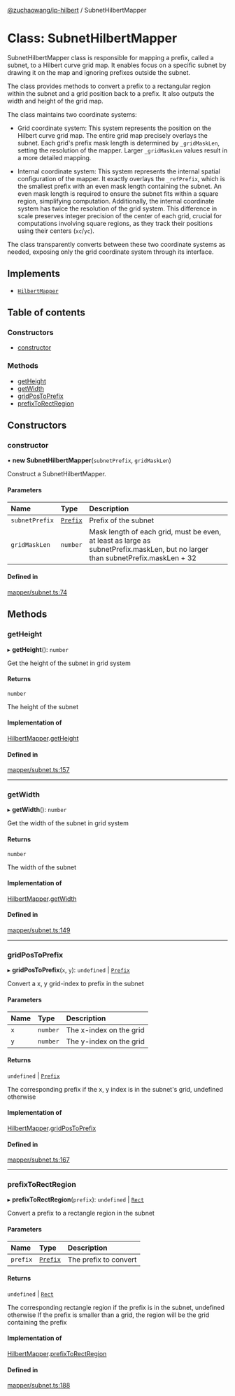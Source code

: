 [@zuchaowang/ip-hilbert](../README.md) / SubnetHilbertMapper

# Class: SubnetHilbertMapper

SubnetHilbertMapper class is responsible for mapping a prefix, called a subnet, 
to a Hilbert curve grid map. It enables focus on a specific subnet by drawing it 
on the map and ignoring prefixes outside the subnet.

The class provides methods to convert a prefix to a rectangular region within the subnet 
and a grid position back to a prefix. It also outputs the width and height of the grid map.

The class maintains two coordinate systems:

- Grid coordinate system: This system represents the position on the Hilbert curve grid map. 
  The entire grid map precisely overlays the subnet. Each grid's prefix mask length is 
  determined by `_gridMaskLen`, setting the resolution of the mapper. Larger `_gridMaskLen` 
  values result in a more detailed mapping.

- Internal coordinate system: This system represents the internal spatial configuration of the mapper.
  It exactly overlays the `_refPrefix`, which is the smallest prefix with an even mask length 
  containing the subnet. An even mask length is required to ensure the subnet fits within a 
  square region, simplifying computation. Additionally, the internal coordinate system has twice 
  the resolution of the grid system. This difference in scale preserves integer precision of the 
  center of each grid, crucial for computations involving square regions, as they track their 
  positions using their centers (`xc`/`yc`).

The class transparently converts between these two coordinate systems as needed, exposing only 
the grid coordinate system through its interface.

## Implements

- [`HilbertMapper`](../interfaces/HilbertMapper.md)

## Table of contents

### Constructors

- [constructor](SubnetHilbertMapper.md#constructor)

### Methods

- [getHeight](SubnetHilbertMapper.md#getheight)
- [getWidth](SubnetHilbertMapper.md#getwidth)
- [gridPosToPrefix](SubnetHilbertMapper.md#gridpostoprefix)
- [prefixToRectRegion](SubnetHilbertMapper.md#prefixtorectregion)

## Constructors

### constructor

• **new SubnetHilbertMapper**(`subnetPrefix`, `gridMaskLen`)

Construct a SubnetHilbertMapper.

#### Parameters

| Name | Type | Description |
| :------ | :------ | :------ |
| `subnetPrefix` | [`Prefix`](../interfaces/Prefix.md) | Prefix of the subnet |
| `gridMaskLen` | `number` | Mask length of each grid, must be even, at least as large as subnetPrefix.maskLen, but no larger than subnetPrefix.maskLen + 32 |

#### Defined in

[mapper/subnet.ts:74](https://github.com/ZuchaoWang/ip-hilbert/blob/4255698/src/mapper/subnet.ts#L74)

## Methods

### getHeight

▸ **getHeight**(): `number`

Get the height of the subnet in grid system

#### Returns

`number`

The height of the subnet

#### Implementation of

[HilbertMapper](../interfaces/HilbertMapper.md).[getHeight](../interfaces/HilbertMapper.md#getheight)

#### Defined in

[mapper/subnet.ts:157](https://github.com/ZuchaoWang/ip-hilbert/blob/4255698/src/mapper/subnet.ts#L157)

___

### getWidth

▸ **getWidth**(): `number`

Get the width of the subnet in grid system

#### Returns

`number`

The width of the subnet

#### Implementation of

[HilbertMapper](../interfaces/HilbertMapper.md).[getWidth](../interfaces/HilbertMapper.md#getwidth)

#### Defined in

[mapper/subnet.ts:149](https://github.com/ZuchaoWang/ip-hilbert/blob/4255698/src/mapper/subnet.ts#L149)

___

### gridPosToPrefix

▸ **gridPosToPrefix**(`x`, `y`): `undefined` \| [`Prefix`](../interfaces/Prefix.md)

Convert a x, y grid-index to prefix in the subnet

#### Parameters

| Name | Type | Description |
| :------ | :------ | :------ |
| `x` | `number` | The x-index on the grid |
| `y` | `number` | The y-index on the grid |

#### Returns

`undefined` \| [`Prefix`](../interfaces/Prefix.md)

The corresponding prefix if the x, y index is in the subnet's grid, undefined otherwise

#### Implementation of

[HilbertMapper](../interfaces/HilbertMapper.md).[gridPosToPrefix](../interfaces/HilbertMapper.md#gridpostoprefix)

#### Defined in

[mapper/subnet.ts:167](https://github.com/ZuchaoWang/ip-hilbert/blob/4255698/src/mapper/subnet.ts#L167)

___

### prefixToRectRegion

▸ **prefixToRectRegion**(`prefix`): `undefined` \| [`Rect`](../interfaces/Rect.md)

Convert a prefix to a rectangle region in the subnet

#### Parameters

| Name | Type | Description |
| :------ | :------ | :------ |
| `prefix` | [`Prefix`](../interfaces/Prefix.md) | The prefix to convert |

#### Returns

`undefined` \| [`Rect`](../interfaces/Rect.md)

The corresponding rectangle region if the prefix is in the subnet, undefined otherwise
         If the prefix is smaller than a grid, the region will be the grid containing the prefix

#### Implementation of

[HilbertMapper](../interfaces/HilbertMapper.md).[prefixToRectRegion](../interfaces/HilbertMapper.md#prefixtorectregion)

#### Defined in

[mapper/subnet.ts:188](https://github.com/ZuchaoWang/ip-hilbert/blob/4255698/src/mapper/subnet.ts#L188)
